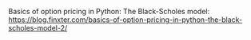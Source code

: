 Basics of option pricing in Python: The Black-Scholes model:
https://blog.finxter.com/basics-of-option-pricing-in-python-the-black-scholes-model-2/
